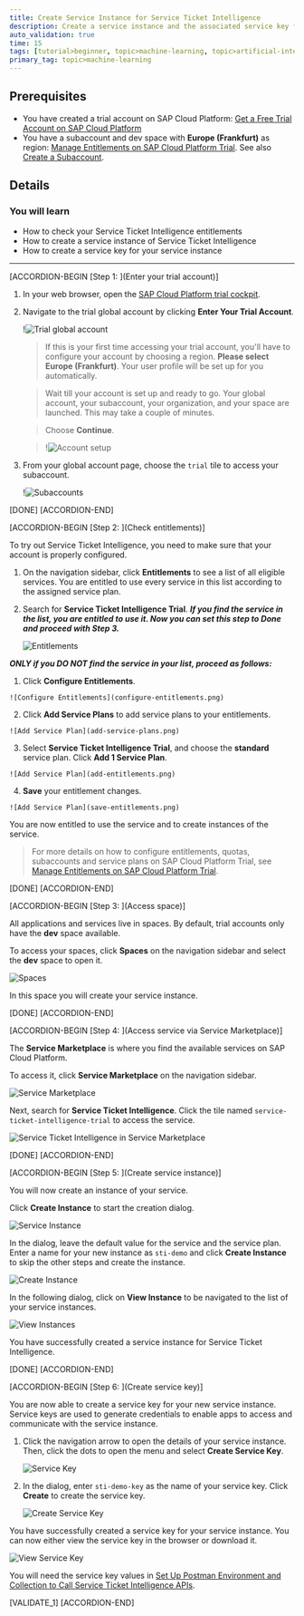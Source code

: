 ```yaml
---
title: Create Service Instance for Service Ticket Intelligence
description: Create a service instance and the associated service key for Service Ticket Intelligence, one of the SAP AI Business Services, using the SAP Cloud Platform trial cockpit.
auto_validation: true
time: 15
tags: [tutorial>beginner, topic>machine-learning, topic>artificial-intelligence, products>sap-cloud-platform, products>sap-ai-business-services, products>service-ticket-intelligence]
primary_tag: topic>machine-learning
---
```


## Prerequisites
- You have created a trial account on SAP Cloud Platform: [Get a Free Trial Account on SAP Cloud Platform](hcp-create-trial-account)
- You have a subaccount and dev space with **Europe (Frankfurt)** as region: [Manage Entitlements on SAP Cloud Platform Trial](cp-trial-entitlements). See also [Create a Subaccount](https://help.sap.com/viewer/65de2977205c403bbc107264b8eccf4b/Cloud/en-US/261ba9ca868f469baf64c22257324a75.html).

## Details
### You will learn
  - How to check your Service Ticket Intelligence entitlements
  - How to create a service instance of Service Ticket Intelligence
  - How to create a service key for your service instance
---

[ACCORDION-BEGIN [Step 1: ](Enter your trial account)]

1. In your web browser, open the [SAP Cloud Platform trial cockpit](https://cockpit.hanatrial.ondemand.com/).

2. Navigate to the trial global account by clicking **Enter Your Trial Account**.

    !![Trial global account](01_Foundation20Onboarding_Home.png)

    >If this is your first time accessing your trial account, you'll have to configure your account by choosing a region. **Please select Europe (Frankfurt)**. Your user profile will be set up for you automatically.

    >Wait till your account is set up and ready to go. Your global account, your subaccount, your organization, and your space are launched. This may take a couple of minutes.

    >Choose **Continue**.

    >!![Account setup](02_Foundation20Onboarding_Processing.png)

3. From your global account page, choose the `trial` tile to access your subaccount.

    !![Subaccounts](enter-trial-account.png)

[DONE]
[ACCORDION-END]


[ACCORDION-BEGIN [Step 2: ](Check entitlements)]

To try out Service Ticket Intelligence, you need to make sure that your account is properly configured.

1. On the navigation sidebar, click **Entitlements** to see a list of all eligible services. You are entitled to use every service in this list according to the assigned service plan.

2. Search for **Service Ticket Intelligence Trial**. ***If you find the service in the list, you are entitled to use it. Now you can set this step to **Done** and proceed with Step 3.***

    ![Entitlements](check-entitlements.png)

***ONLY if you DO NOT find the service in your list, proceed as follows:***

  1. Click **Configure Entitlements**.

    ![Configure Entitlements](configure-entitlements.png)

  2. Click **Add Service Plans** to add service plans to your entitlements.

    ![Add Service Plan](add-service-plans.png)

  3. Select **Service Ticket Intelligence Trial**, and choose the **standard** service plan. Click **Add 1 Service Plan**.

    ![Add Service Plan](add-entitlements.png)

  4. **Save** your entitlement changes.

    ![Add Service Plan](save-entitlements.png)    

You are now entitled to use the service and to create instances of the service.

>For more details on how to configure entitlements, quotas, subaccounts and service plans on SAP Cloud Platform Trial, see [Manage Entitlements on SAP Cloud Platform Trial](cp-trial-entitlements).

[DONE]
[ACCORDION-END]


[ACCORDION-BEGIN [Step 3: ](Access space)]

All applications and services live in spaces. By default, trial accounts only have the **dev** space available.

To access your spaces, click **Spaces** on the navigation sidebar and select the **dev** space to open it.

![Spaces](access-space.png)

In this space you will create your service instance.

[DONE]
[ACCORDION-END]


[ACCORDION-BEGIN [Step 4: ](Access service via Service Marketplace)]

The **Service Marketplace** is where you find the available services on SAP Cloud Platform.

To access it, click **Service Marketplace** on the navigation sidebar.

![Service Marketplace](access-service-marketplace.png)

Next, search for **Service Ticket Intelligence**. Click the tile named `service-ticket-intelligence-trial` to access the service.

![Service Ticket Intelligence in Service Marketplace](access-sti.png)

[DONE]
[ACCORDION-END]


[ACCORDION-BEGIN [Step 5: ](Create service instance)]

You will now create an instance of your service.

Click **Create Instance** to start the creation dialog.

![Service Instance](create-instance.png)

In the dialog, leave the default value for the service and the service plan. Enter a name for your new instance as `sti-demo` and click **Create Instance** to skip the other steps and create the instance.

![Create Instance](create-instance-dialog.png)

In the following dialog, click on **View Instance** to be navigated to the list of your service instances.

![View Instances](view-instances.png)

You have successfully created a service instance for Service Ticket Intelligence.

[DONE]
[ACCORDION-END]


[ACCORDION-BEGIN [Step 6: ](Create service key)]

You are now able to create a service key for your new service instance. Service keys are used to generate credentials to enable apps to access and communicate with the service instance.

  1. Click the navigation arrow to open the details of your service instance. Then, click the dots to open the menu and select **Create Service Key**.

      ![Service Key](create-service-keys.png)

  2. In the dialog, enter `sti-demo-key` as the name of your service key. Click **Create** to create the service key.

      ![Create Service Key](create-service-key-name.png)

You have successfully created a service key for your service instance. You can now either view the service key in the browser or download it.

![View Service Key](view-service-key.png)

You will need the service key values in [Set Up Postman Environment and Collection to Call Service Ticket Intelligence APIs](cp-aibus-sti-setup-postman).

[VALIDATE_1]
[ACCORDION-END]
